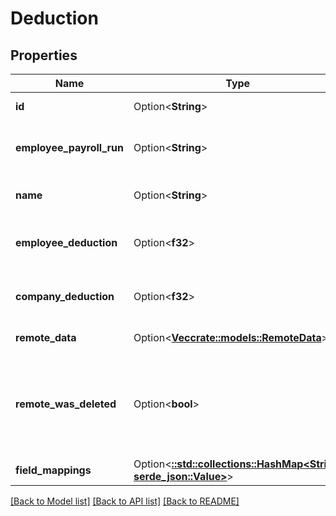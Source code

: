 # Deduction

## Properties

Name | Type | Description | Notes
------------ | ------------- | ------------- | -------------
**id** | Option<**String**> |  | [optional][readonly]
**employee_payroll_run** | Option<**String**> | The deduction's employee payroll run. | [optional]
**name** | Option<**String**> | The deduction's name. | [optional]
**employee_deduction** | Option<**f32**> | The amount the employee is deducting. | [optional]
**company_deduction** | Option<**f32**> | The amount the company is deducting. | [optional]
**remote_data** | Option<[**Vec<crate::models::RemoteData>**](RemoteData.md)> |  | [optional][readonly]
**remote_was_deleted** | Option<**bool**> | Indicates whether or not this object has been deleted by third party webhooks. | [optional]
**field_mappings** | Option<[**::std::collections::HashMap<String, serde_json::Value>**](serde_json::Value.md)> |  | [optional][readonly]

[[Back to Model list]](../README.md#documentation-for-models) [[Back to API list]](../README.md#documentation-for-api-endpoints) [[Back to README]](../README.md)


